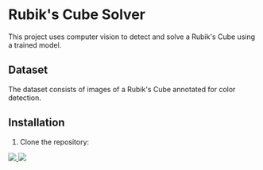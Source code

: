 
# Rubik's Cube Solver

This project uses computer vision to detect and solve a Rubik's Cube using a trained model.

## Dataset

The dataset consists of images of a Rubik's Cube annotated for color detection.

## Installation

1. Clone the repository:


<a href="https://universe.roboflow.com/saudi-electronics-university-z4nkd/rubik-cube-h60ug">
    <img src="https://app.roboflow.com/images/download-dataset-badge.svg"></img>
</a>

<a href="https://universe.roboflow.com/saudi-electronics-university-z4nkd/rubik-cube-h60ug/model/">
    <img src="https://app.roboflow.com/images/try-model-badge.svg"></img>
</a>
